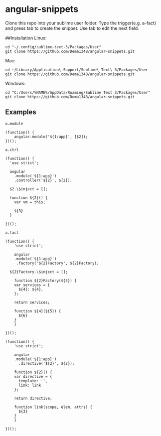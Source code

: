 # angular-snippets

Clone this repo into your sublime user folder. Type the trigger(e.g. a-fact) and press tab to create the snippet. Use tab to edit the next field.

##Installation
Linux:
```
cd "~/.config/sublime-text-3/Packages/User"
git clone https://github.com/Dema1348/angular-snippets.git
```


Mac: 
```
cd ~/Library/Application\ Support/Sublime\ Text\ 3/Packages/User
git clone https://github.com/Dema1348/angular-snippets.git
```


Windows:
```
cd "C:/Users/%NAME%/AppData/Roaming/Sublime Text 3/Packages/User"
git clone https://github.com/Dema1348/angular-snippets.git
```

## Examples
```
a.module

(function() {
	angular.module('${1:app}', [$2]);
})();

```

```
a.ctrl

(function() {
  'use strict';

  angular
    .module('${1:app}')
    .controller('${2}', ${2});

  $2.\$inject = [];

  function ${2}() {
    var vm = this;

    ${3}
  }

})();
```

```
a.fact

(function() {
	'use strict';

	angular
    .module('${1:app}')
 	 .factory('${2}Factory', ${2}Factory);

  ${2}Factory.\$inject = [];

	function ${2}Factory(${3}) {
    var services = {
      ${4}: ${4},
    };

    return services;

    function ${4}(${5}) {
      ${6}
    }
	}

})();
```

```
(function() {
	'use strict';

	angular
    .module('${1:app}')
	  .directive('${2}', ${2});

	function ${2}() {
    var directive = {
      template: '',
      link: link
    };

    return directive;

    function link(scope, elem, attrs) {
      ${3}
    }
	}

})();
```
